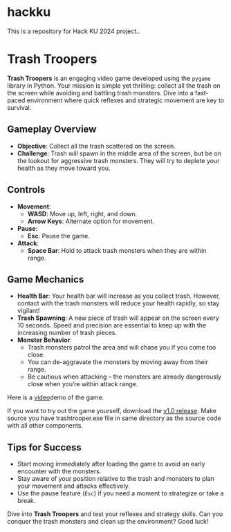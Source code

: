 # hackku
This is a repository for Hack KU 2024 project.. 

# Trash Troopers

**Trash Troopers** is an engaging video game developed using the `pygame` library in Python. Your mission is simple yet thrilling: collect all the trash on the screen while avoiding and battling trash monsters. Dive into a fast-paced environment where quick reflexes and strategic movement are key to survival.

## Gameplay Overview
- **Objective**: Collect all the trash scattered on the screen.
- **Challenge**: Trash will spawn in the middle area of the screen, but be on the lookout for aggressive trash monsters. They will try to deplete your health as they move toward you.

## Controls
- **Movement**:
  - **WASD**: Move up, left, right, and down.
  - **Arrow Keys**: Alternate option for movement.
- **Pause**:
  - **Esc**: Pause the game.
- **Attack**:
  - **Space Bar**: Hold to attack trash monsters when they are within range.

## Game Mechanics
- **Health Bar**: Your health bar will increase as you collect trash. However, contact with the trash monsters will reduce your health rapidly, so stay vigilant!
- **Trash Spawning**: A new piece of trash will appear on the screen every 10 seconds. Speed and precision are essential to keep up with the increasing number of trash pieces.
- **Monster Behavior**:
  - Trash monsters patrol the area and will chase you if you come too close.
  - You can de-aggravate the monsters by moving away from their range.
  - Be cautious when attacking – the monsters are already dangerously close when you’re within attack range.

Here is a [video](https://youtu.be/BwHD54nCl7g)demo of the game.

If you want to try out the game yourself, download the [v1.0 release](https://github.com/manees-singh/TrashTrooper/releases/tag/v1.0). Make source you have trashtrooper.exe file in same directory as the source code with all other components.

 
## Tips for Success
- Start moving immediately after loading the game to avoid an early encounter with the monsters.
- Stay aware of your position relative to the trash and monsters to plan your movement and attacks effectively.
- Use the pause feature (`Esc`) if you need a moment to strategize or take a break.

Dive into **Trash Troopers** and test your reflexes and strategy skills. Can you conquer the trash monsters and clean up the environment? Good luck!
